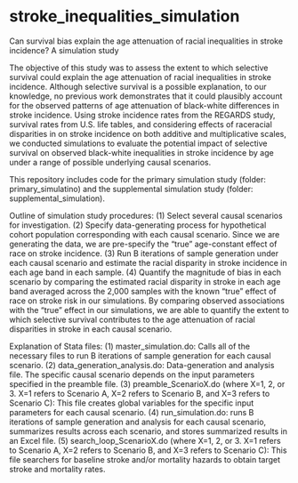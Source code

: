 # stroke_inequalities_simulation
Can survival bias explain the age attenuation of racial inequalities in stroke incidence? A simulation study

The objective of this study was to assess the extent to which selective survival could explain the age attenuation of racial inequalities in stroke incidence. Although selective survival is a possible explanation, to our knowledge, no previous work demonstrates that it could plausibly account for the observed patterns of age attenuation of black-white differences in stroke incidence. Using stroke incidence rates from the REGARDS study, survival rates from U.S. life tables, and considering effects of raceracial disparities in on stroke incidence on both additive and multiplicative scales, we conducted simulations to evaluate the potential impact of selective survival on observed black-white inequalities in stroke incidence by age under a range of possible underlying causal scenarios.

This repository includes code for the primary simulation study (folder: primary_simulatino) and the supplemental simulation study (folder: supplemental_simulation).

Outline of simulation study procedures: (1) Select several causal scenarios for investigation. (2) Specify data-generating process for hypothetical cohort population corresponding with each causal scenario. Since we are generating the data, we are pre-specify the “true” age-constant effect of race on stroke incidence. (3) Run B iterations of sample generation under each causal scenario and estimate the racial disparity in stroke incidence in each age band in each sample. (4) Quantify the magnitude of bias in each scenario by comparing the estimated racial disparity in stroke in each age band averaged across the 2,000 samples with the known “true” effect of race on stroke risk in our simulations. By comparing observed associations with the “true” effect in our simulations, we are able to quantify the extent to which selective survival contributes to the age attenuation of racial disparities in stroke in each causal scenario.

Explanation of Stata files: 
(1) master_simulation.do: Calls all of the necessary files to run B iterations of sample generation for each causal scenario. 
(2) data_generation_analysis.do: Data-generation and analysis file. The specific causal scenario depends on the input parameters specified in the preamble file. 
(3) preamble_ScenarioX.do (where X=1, 2, or 3. X=1 refers to Scenario A, X=2 refers to Scenario B, and X=3 refers to Scenario C): This file creates global variables for the specific input parameters for each causal scenario. 
(4) run_simulation.do: runs B iterations of sample generation and analysis for each causal scenario, summarizes results across each scenario, and stores summarized results in an Excel file.
(5) search_loop_ScenarioX.do (where X=1, 2, or 3. X=1 refers to Scenario A, X=2 refers to Scenario B, and X=3 refers to Scenario C): This file searchers for baseline stroke and/or mortality hazards to obtain target stroke and mortality rates. 
